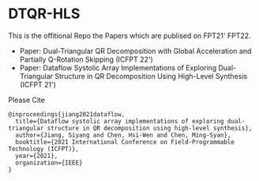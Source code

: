 # DTQR-HLS
This is the offitional Repo the Papers which are publised on FPT21' FPT22.
- Paper: Dual-Triangular QR Decomposition with Global Acceleration and Partially Q-Rotation Skipping (ICFPT 22')
- Paper: Dataflow Systolic Array Implementations of Exploring Dual-Triangular Structure in QR Decomposition Using High-Level Synthesis (ICFPT 21')

Please Cite
```
@inproceedings{jiang2021dataflow,
  title={Dataflow systolic array implementations of exploring dual-triangular structure in QR decomposition using high-level synthesis},
  author={Jiang, Siyang and Chen, Hsi-Wen and Chen, Ming-Syan},
  booktitle={2021 International Conference on Field-Programmable Technology (ICFPT)},
  year={2021},
  organization={IEEE}
}
```
